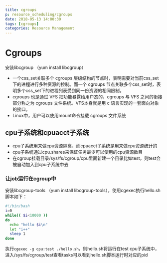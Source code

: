 ```yaml
---
title: cgroups
p: resource_scheduling/cgroups
date: 2018-05-13 14:00:30
tags: [cgroups]
categories: Resource Management
---
```


# Cgroups
安装libcgroup （yum install libcgroup）
- 一个css_set关联多个 cgroups 层级结构的节点时，表明需要对当前css_set下的进程进行多种资源的控制。而一个 cgroups 节点关联多个css_set时，表明多个css_set下的进程列表受到同一份资源的相同限制。
- cgroups 也是通过 VFS 把功能暴露给用户态的，cgroups 与 VFS 之间的衔接部分称之为 cgroups 文件系统。VFS本身就是用 c 语言实现的一套面向对象的接口。
- Linux中，用户可以使用mount命令挂载 cgroups 文件系统

## cpu子系统和cpuacct子系统
- cpu子系统用来做cpu资源隔离，而cpuacct子系统是用来做cpu资源统计的
- cpu子系统通过cpu.shares来保证任务最少可以使用的cpu资源数目
- 在cgroup挂载目录/sys/fs/cgroup/cpu里面新建一个目录比如test，则test会被自动加入到cpu子系统中去
### 让job运行在cgroup中
安装libcgroup-tools （yum install libcgroup-tools），使用cgexec执行hello.sh脚本如下：
```bash
#!/bin/bash
i=0
while(( $i<10000 ))
do
  echo "hello $i\n"
  let "i++"
  sleep 1
done
```
执行`cgexec -g cpu:test ./hello.sh`，则hello.sh将运行在test cpu子系统中，进入/sys/fs/cgroup/test查看tasks可以看到hello.sh脚本运行时对应的pid